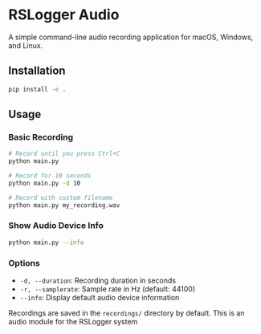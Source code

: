 # RSLogger Audio

A simple command-line audio recording application for macOS, Windows, and Linux.

## Installation

```bash
pip install -e .
```

## Usage

### Basic Recording
```bash
# Record until you press Ctrl+C
python main.py

# Record for 10 seconds
python main.py -d 10

# Record with custom filename
python main.py my_recording.wav
```

### Show Audio Device Info
```bash
python main.py --info
```

### Options
- `-d, --duration`: Recording duration in seconds
- `-r, --samplerate`: Sample rate in Hz (default: 44100)
- `--info`: Display default audio device information

Recordings are saved in the `recordings/` directory by default.
This is an audio module for the RSLogger system
